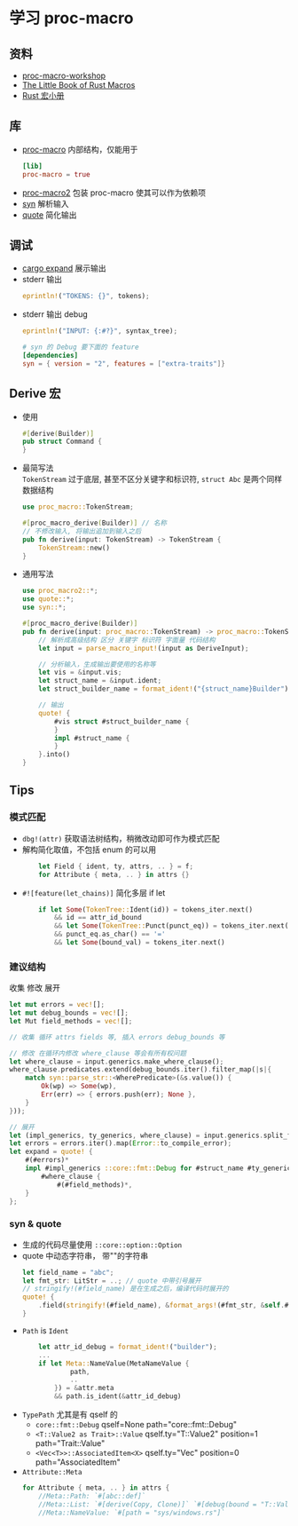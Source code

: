 # 学习 proc-macro

## 资料
- [proc-macro-workshop](https://github.com/dtolnay/proc-macro-workshop)
- [The Little Book of Rust Macros](https://veykril.github.io/tlborm/introduction.html)
- [Rust 宏小册](https://zjp-cn.github.io/tlborm/introduction.html)

## 库
- [proc-macro](https://doc.rust-lang.org/stable/proc_macro/) 内部结构，仅能用于
    ```toml
    [lib]
    proc-macro = true
    ```
- [proc-macro2](https://docs.rs/proc-macro2/) 包装 proc-macro 使其可以作为依赖项
- [syn](https:://docs.rs/syn/) 解析输入
- [quote](https://docs.rs/quote/) 简化输出

## 调试
- [cargo expand](https://crates.io/crates/cargo-expand) 展示输出
- stderr 输出
    ```rust
    eprintln!("TOKENS: {}", tokens);
    ```
- stderr 输出 debug
    ```rust
    eprintln!("INPUT: {:#?}", syntax_tree);
    ```
    ```toml
    # syn 的 Debug 要下面的 feature
    [dependencies]
    syn = { version = "2", features = ["extra-traits"]}
    ```

## Derive 宏
- 使用
    ```rust
    #[derive(Builder)]
    pub struct Command {
    }
    ```
- 最简写法  
    `TokenStream` 过于底层, 甚至不区分关键字和标识符, `struct Abc` 是两个同样数据结构
    ```rust
    use proc_macro::TokenStream;

    #[proc_macro_derive(Builder)] // 名称
    // 不修改输入, 将输出追加到输入之后
    pub fn derive(input: TokenStream) -> TokenStream {
        TokenStream::new()
    }
    ```
- 通用写法
    ```rust
    use proc_macro2::*;
    use quote::*;
    use syn::*;

    #[proc_macro_derive(Builder)]
    pub fn derive(input: proc_macro::TokenStream) -> proc_macro::TokenStream {
        // 解析成高级结构 区分 关键字 标识符 字面量 代码结构
        let input = parse_macro_input!(input as DeriveInput);

        // 分析输入，生成输出要使用的名称等
        let vis = &input.vis;
        let struct_name = &input.ident;
        let struct_builder_name = format_ident!("{struct_name}Builder");

        // 输出
        quote! {
            #vis struct #struct_builder_name {
            }
            impl #struct_name {
            }
        }.into()
    }
    ```
## Tips
### 模式匹配
- `dbg!(attr)` 获取语法树结构，稍微改动即可作为模式匹配
- 解构简化取值，不包括 enum 的可以用
    ```rust
        let Field { ident, ty, attrs, .. } = f;
        for Attribute { meta, .. } in attrs {}
    ```
- `#![feature(let_chains)]` 简化多层 if let
    ```rust
        if let Some(TokenTree::Ident(id)) = tokens_iter.next()
            && id == attr_id_bound
            && let Some(TokenTree::Punct(punct_eq)) = tokens_iter.next()
            && punct_eq.as_char() == '='
            && let Some(bound_val) = tokens_iter.next()                
    ```

### 建议结构
收集 修改 展开
```rust
let mut errors = vec![];
let mut debug_bounds = vec![];
let Mut field_methods = vec![];

// 收集 循环 attrs fields 等, 插入 errors debug_bounds 等

// 修改 在循环内修改 where_clause 等会有所有权问题
let where_clause = input.generics.make_where_clause();
where_clause.predicates.extend(debug_bounds.iter().filter_map(|s|{
    match syn::parse_str::<WherePredicate>(&s.value()) {
        Ok(wp) => Some(wp),
        Err(err) => { errors.push(err); None },
    }
}));

// 展开
let (impl_generics, ty_generics, where_clause) = input.generics.split_for_impl();
let errors = errors.iter().map(Error::to_compile_error);
let expand = quote! {
    #(#errors)*
    impl #impl_generics ::core::fmt::Debug for #struct_name #ty_generics
        #where_clause {
            #(#field_methods)*,
    }
};
```

### syn & quote
- 生成的代码尽量使用 `::core::option::Option`
- quote 中动态字符串， 带""的字符串
    ```rust
    let field_name = "abc";
    let fmt_str: LitStr = ..; // quote 中带引号展开
    // stringify!(#field_name) 是在生成之后，编译代码时展开的
    quote! {
        .field(stringify!(#field_name), &format_args!(#fmt_str, &self.#field_name))
    }
    ```
- `Path` is `Ident`
    ```rust
        let attr_id_debug = format_ident!("builder");
        ...
        if let Meta::NameValue(MetaNameValue {
                path,
                ..
            }) = &attr.meta
            && path.is_ident(&attr_id_debug)
    ```
- `TypePath` 尤其是有 qself 的
    - `core::fmt::Debug`  qself=None path="core::fmt::Debug"
    - `<T::Value2 as Trait>::Value`  qself.ty="T::Value2" position=1 path="Trait::Value"
    - `<Vec<T>>::AssociatedItem<X>`  qself.ty="Vec<T>" position=0 path="AssociatedItem<X>"
- `Attribute::Meta`
    ```rust
    for Attribute { meta, .. } in attrs {
        //Meta::Path: `#[abc::def]`
        //Meta::List: `#[derive(Copy, Clone)]` `#[debug(bound = "T::Value: Debug")]`
        //Meta::NameValue: `#[path = "sys/windows.rs"]`
    ```